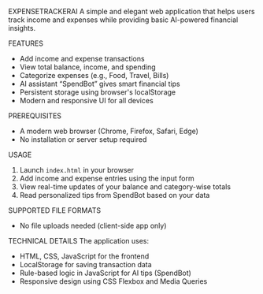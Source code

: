 EXPENSETRACKERAI 
A simple and elegant web application that helps users track income and expenses while providing basic AI-powered financial insights.

FEATURES
- Add income and expense transactions  
- View total balance, income, and spending  
- Categorize expenses (e.g., Food, Travel, Bills)  
- AI assistant “SpendBot” gives smart financial tips  
- Persistent storage using browser's localStorage  
- Modern and responsive UI for all devices  

PREREQUISITES
- A modern web browser (Chrome, Firefox, Safari, Edge)  
- No installation or server setup required  

USAGE 
1. Launch `index.html` in your browser  
2. Add income and expense entries using the input form  
3. View real-time updates of your balance and category-wise totals  
4. Read personalized tips from SpendBot based on your data  

SUPPORTED FILE FORMATS 
- No file uploads needed (client-side app only)  

TECHNICAL DETAILS 
The application uses:

- HTML, CSS, JavaScript for the frontend  
- LocalStorage for saving transaction data  
- Rule-based logic in JavaScript for AI tips (SpendBot)  
- Responsive design using CSS Flexbox and Media Queries  



